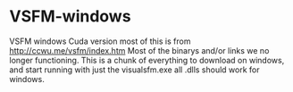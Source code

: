 # VSFM-windows
VSFM windows
Cuda version most of this is from http://ccwu.me/vsfm/index.htm Most of the binarys and/or links we no longer functioning. This is a chunk of everything to download on windows, and start running with just the visualsfm.exe all .dlls should work for windows. 
